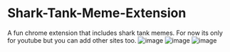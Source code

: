 # Shark-Tank-Meme-Extension
A fun chrome extension that includes shark tank memes.
For now its only for youtube but you can add other sites too.
![image](https://user-images.githubusercontent.com/68467817/168474852-3bed0de3-978a-4c73-adf2-0664a53895b4.png)
![image](https://user-images.githubusercontent.com/68467817/168474869-b3e9d82a-46e0-4705-b8a0-15fd8f67edd7.png)
![image](https://user-images.githubusercontent.com/68467817/168474879-795b4c32-baf1-4ee9-aad4-237aa64b9e7e.png)

